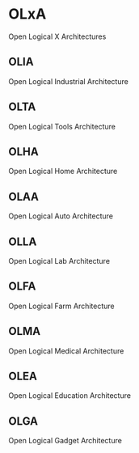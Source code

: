 # OLxA
Open Logical X Architectures

## OLIA
Open Logical Industrial Architecture

## OLTA
Open Logical Tools Architecture

## OLHA
Open Logical Home Architecture

## OLAA
Open Logical Auto Architecture

## OLLA
Open Logical Lab Architecture

## OLFA
Open Logical Farm Architecture

## OLMA
Open Logical Medical Architecture

## OLEA
Open Logical Education Architecture

## OLGA
Open Logical Gadget Architecture
